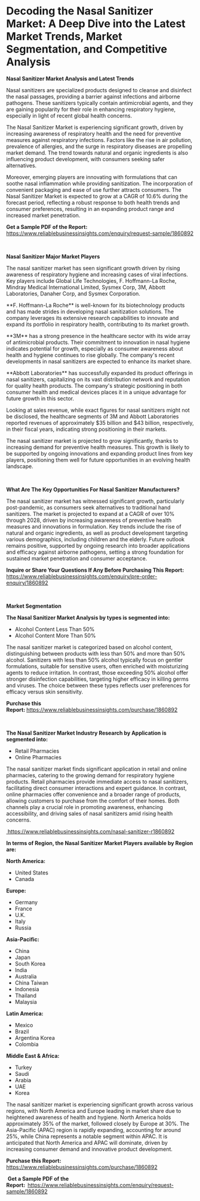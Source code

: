<p><h1>Decoding the Nasal Sanitizer Market: A Deep Dive into the Latest Market Trends, Market Segmentation, and Competitive Analysis</h1></p><p><strong>Nasal Sanitizer Market Analysis and Latest Trends</strong></p>
<p><p>Nasal sanitizers are specialized products designed to cleanse and disinfect the nasal passages, providing a barrier against infections and airborne pathogens. These sanitizers typically contain antimicrobial agents, and they are gaining popularity for their role in enhancing respiratory hygiene, especially in light of recent global health concerns.</p><p>The Nasal Sanitizer Market is experiencing significant growth, driven by increasing awareness of respiratory health and the need for preventive measures against respiratory infections. Factors like the rise in air pollution, prevalence of allergies, and the surge in respiratory diseases are propelling market demand. The trend towards natural and organic ingredients is also influencing product development, with consumers seeking safer alternatives. </p><p>Moreover, emerging players are innovating with formulations that can soothe nasal inflammation while providing sanitization. The incorporation of convenient packaging and ease of use further attracts consumers. The Nasal Sanitizer Market is expected to grow at a CAGR of 10.6% during the forecast period, reflecting a robust response to both health trends and consumer preferences, resulting in an expanding product range and increased market penetration.</p></p>
<p><strong>Get a Sample PDF of the Report:&nbsp;</strong> <a href="https://www.reliablebusinessinsights.com/enquiry/request-sample/1860892?utm_campaign=1117&utm_medium=2&utm_source=Github&utm_content=ia&utm_term=19042025&utm_id=nasal-sanitizer">https://www.reliablebusinessinsights.com/enquiry/request-sample/1860892</a></p>
<p>&nbsp;</p>
<p><strong>Nasal Sanitizer Major Market Players</strong></p>
<p><p>The nasal sanitizer market has seen significant growth driven by rising awareness of respiratory hygiene and increasing cases of viral infections. Key players include Global Life Technologies, F. Hoffmann-La Roche, Mindray Medical International Limited, Sysmex Corp, 3M, Abbott Laboratories, Danaher Corp, and Sysmex Corporation.</p><p>**F. Hoffmann-La Roche** is well-known for its biotechnology products and has made strides in developing nasal sanitization solutions. The company leverages its extensive research capabilities to innovate and expand its portfolio in respiratory health, contributing to its market growth.</p><p>**3M** has a strong presence in the healthcare sector with its wide array of antimicrobial products. Their commitment to innovation in nasal hygiene indicates potential for growth, especially as consumer awareness about health and hygiene continues to rise globally. The company's recent developments in nasal sanitizers are expected to enhance its market share.</p><p>**Abbott Laboratories** has successfully expanded its product offerings in nasal sanitizers, capitalizing on its vast distribution network and reputation for quality health products. The company's strategic positioning in both consumer health and medical devices places it in a unique advantage for future growth in this sector.</p><p>Looking at sales revenue, while exact figures for nasal sanitizers might not be disclosed, the healthcare segments of 3M and Abbott Laboratories reported revenues of approximately $35 billion and $43 billion, respectively, in their fiscal years, indicating strong positioning in their markets.</p><p>The nasal sanitizer market is projected to grow significantly, thanks to increasing demand for preventive health measures. This growth is likely to be supported by ongoing innovations and expanding product lines from key players, positioning them well for future opportunities in an evolving health landscape.</p></p>
<p>&nbsp;</p>
<p><strong>What Are The Key Opportunities For Nasal Sanitizer Manufacturers?</strong></p>
<p><p>The nasal sanitizer market has witnessed significant growth, particularly post-pandemic, as consumers seek alternatives to traditional hand sanitizers. The market is projected to expand at a CAGR of over 10% through 2028, driven by increasing awareness of preventive health measures and innovations in formulation. Key trends include the rise of natural and organic ingredients, as well as product development targeting various demographics, including children and the elderly. Future outlook remains positive, supported by ongoing research into broader applications and efficacy against airborne pathogens, setting a strong foundation for sustained market penetration and consumer acceptance.</p></p>
<p><strong>Inquire or Share Your Questions If Any Before Purchasing This Report:</strong> <a href="https://www.reliablebusinessinsights.com/enquiry/pre-order-enquiry/1860892?utm_campaign=1117&utm_medium=2&utm_source=Github&utm_content=ia&utm_term=19042025&utm_id=nasal-sanitizer">https://www.reliablebusinessinsights.com/enquiry/pre-order-enquiry/1860892</a></p>
<p>&nbsp;</p>
<p><strong>Market Segmentation</strong></p>
<p><strong>The Nasal Sanitizer Market Analysis by types is segmented into:</strong></p>
<p><ul><li>Alcohol Content Less Than 50%</li><li>Alcohol Content More Than 50%</li></ul></p>
<p><p>The nasal sanitizer market is categorized based on alcohol content, distinguishing between products with less than 50% and more than 50% alcohol. Sanitizers with less than 50% alcohol typically focus on gentler formulations, suitable for sensitive users, often enriched with moisturizing agents to reduce irritation. In contrast, those exceeding 50% alcohol offer stronger disinfection capabilities, targeting higher efficacy in killing germs and viruses. The choice between these types reflects user preferences for efficacy versus skin sensitivity.</p></p>
<p><strong>Purchase this Report:&nbsp;</strong><a href="https://www.reliablebusinessinsights.com/purchase/1860892?utm_campaign=1117&utm_medium=2&utm_source=Github&utm_content=ia&utm_term=19042025&utm_id=nasal-sanitizer">https://www.reliablebusinessinsights.com/purchase/1860892</a></p>
<p>&nbsp;</p>
<p><strong>The Nasal Sanitizer Market Industry Research by Application is segmented into:</strong></p>
<p><ul><li>Retail Pharmacies</li><li>Online Pharmacies</li></ul></p>
<p><p>The nasal sanitizer market finds significant application in retail and online pharmacies, catering to the growing demand for respiratory hygiene products. Retail pharmacies provide immediate access to nasal sanitizers, facilitating direct consumer interactions and expert guidance. In contrast, online pharmacies offer convenience and a broader range of products, allowing customers to purchase from the comfort of their homes. Both channels play a crucial role in promoting awareness, enhancing accessibility, and driving sales of nasal sanitizers amid rising health concerns.</p></p>
<p><a href="https://www.reliablebusinessinsights.com/nasal-sanitizer-r1860892?utm_campaign=1117&utm_medium=2&utm_source=Github&utm_content=ia&utm_term=19042025&utm_id=nasal-sanitizer">&nbsp;https://www.reliablebusinessinsights.com/nasal-sanitizer-r1860892</a></p>
<p><strong>In terms of Region, the Nasal Sanitizer Market Players available by Region are:</strong></p>
<p>
    <p> <strong> North America: </strong>
        <ul>
            <li>United States</li>
            <li>Canada</li>
        </ul>
        </p> 
    <p> <strong> Europe: </strong>
        <ul>
            <li>Germany</li>
            <li>France</li>
            <li>U.K.</li>
            <li>Italy</li>
            <li>Russia</li>
        </ul>
        </p> 
    <p> <strong> Asia-Pacific: </strong>
        <ul>
            <li>China</li>
            <li>Japan</li>
            <li>South Korea</li>
            <li>India</li>
            <li>Australia</li>
            <li>China Taiwan</li>
            <li>Indonesia</li>
            <li>Thailand</li>
            <li>Malaysia</li>
        </ul>
        </p> 
    <p> <strong> Latin America: </strong>
        <ul>
            <li>Mexico</li>
            <li>Brazil</li>
            <li>Argentina Korea</li>
            <li>Colombia</li>
        </ul>
        </p> 
    <p> <strong> Middle East & Africa: </strong>
        <ul>
            <li>Turkey</li>
            <li>Saudi</li>
            <li>Arabia</li>
            <li>UAE</li>
            <li>Korea</li>
        </ul>
    </p>
    </p>
<p><p>The nasal sanitizer market is experiencing significant growth across various regions, with North America and Europe leading in market share due to heightened awareness of health and hygiene. North America holds approximately 35% of the market, followed closely by Europe at 30%. The Asia-Pacific (APAC) region is rapidly expanding, accounting for around 25%, while China represents a notable segment within APAC. It is anticipated that North America and APAC will dominate, driven by increasing consumer demand and innovative product development.</p></p>
<p><strong>Purchase this Report: </strong><a href="https://www.reliablebusinessinsights.com/purchase/1860892?utm_campaign=1117&utm_medium=2&utm_source=Github&utm_content=ia&utm_term=19042025&utm_id=nasal-sanitizer">https://www.reliablebusinessinsights.com/purchase/1860892</a></p>
<p>&nbsp;<strong>Get a Sample PDF of the Report:&nbsp;&nbsp;</strong><a href="https://www.reliablebusinessinsights.com/enquiry/request-sample/1860892?utm_campaign=1117&utm_medium=2&utm_source=Github&utm_content=ia&utm_term=19042025&utm_id=nasal-sanitizer">https://www.reliablebusinessinsights.com/enquiry/request-sample/1860892</a></p>
<p><strong></strong></p>
<p><p></p><p></p><p></p></p>